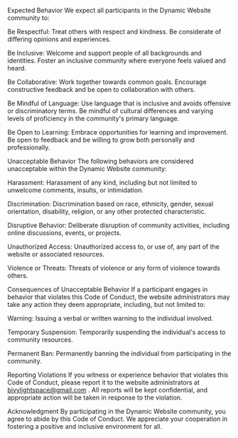 Expected Behavior
We expect all participants in the Dynamic Website community to:

Be Respectful: Treat others with respect and kindness. Be considerate of differing opinions and experiences.

Be Inclusive: Welcome and support people of all backgrounds and identities. Foster an inclusive community where everyone feels valued and heard.

Be Collaborative: Work together towards common goals. Encourage constructive feedback and be open to collaboration with others.

Be Mindful of Language: Use language that is inclusive and avoids offensive or discriminatory terms. Be mindful of cultural differences and varying levels of proficiency in the community's primary language.

Be Open to Learning: Embrace opportunities for learning and improvement. Be open to feedback and be willing to grow both personally and professionally.

Unacceptable Behavior
The following behaviors are considered unacceptable within the Dynamic Website community:

Harassment: Harassment of any kind, including but not limited to unwelcome comments, insults, or intimidation.

Discrimination: Discrimination based on race, ethnicity, gender, sexual orientation, disability, religion, or any other protected characteristic.

Disruptive Behavior: Deliberate disruption of community activities, including online discussions, events, or projects.

Unauthorized Access: Unauthorized access to, or use of, any part of the website or associated resources.

Violence or Threats: Threats of violence or any form of violence towards others.

Consequences of Unacceptable Behavior
If a participant engages in behavior that violates this Code of Conduct, the website administrators may take any action they deem appropriate, including, but not limited to:

Warning: Issuing a verbal or written warning to the individual involved.

Temporary Suspension: Temporarily suspending the individual's access to community resources.

Permanent Ban: Permanently banning the individual from participating in the community.

Reporting Violations
If you witness or experience behavior that violates this Code of Conduct, please report it to the website administrators at bivylightspace@gmail.com . All reports will be kept confidential, and appropriate action will be taken in response to the violation.

Acknowledgment
By participating in the Dynamic Website community, you agree to abide by this Code of Conduct. We appreciate your cooperation in fostering a positive and inclusive environment for all.
